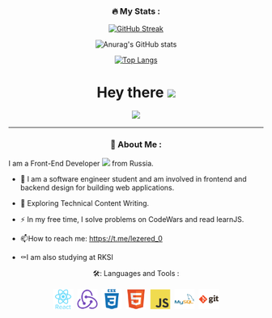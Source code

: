 
<div align="center">

### :fire: My Stats :
  
  [![GitHub Streak](http://github-readme-streak-stats.herokuapp.com?user=LEZERED&theme=neon&border_radius=5&date_format=j%20M%5B%20Y%5D)](https://git.io/streak-stats)

  ![Anurag's GitHub stats](https://github-readme-stats.vercel.app/api?username=LEZERED&show_icons=true&hide=contribs,prs&cache_seconds=86400&theme=neon)

  [![Top Langs](https://github-readme-stats.vercel.app/api/top-langs/?username=LEZERED&layout=compact&theme=neon)](https://github.com/anuraghazra/github-readme-stats)
 </div>
<h1 align="center">
  Hey there
  <img src="https://media.giphy.com/media/hvRJCLFzcasrR4ia7z/giphy.gif" width="30px"/>
</h1>
<div align="center">
  <img src="https://media.giphy.com/media/VTtANKl0beDFQRLDTh/giphy.gif"/>
</div>

<div align="center">

---

### :ninja: About Me :

<div align="left">
I am a Front-End Developer <img src="https://media.giphy.com/media/WUlplcMpOCEmTGBtBW/giphy.gif" width="30"> from Russia.


- :telescope: I am a software engineer student and am involved in frontend and backend design for building web applications.

- :seedling: Exploring Technical Content Writing.

- :zap: In my free time, I solve problems on CodeWars and read learnJS.

- :mailbox:How to reach me: https://t.me/lezered_0
  
- ⚰️I am also studying at RKSI
    
<div align="center">🛠️: Languages and Tools :<div/><br>

<div align="center">
  <img src="https://github.com/devicons/devicon/blob/master/icons/react/react-original-wordmark.svg" title="React" alt="React" width="40" height="40"/>&nbsp;
  <img src="https://github.com/devicons/devicon/blob/master/icons/redux/redux-original.svg" title="Redux" alt="Redux " width="40" height="40"/>&nbsp;
  <img src="https://github.com/devicons/devicon/blob/master/icons/css3/css3-plain-wordmark.svg"  title="CSS3" alt="CSS" width="40" height="40"/>&nbsp;
  <img src="https://github.com/devicons/devicon/blob/master/icons/html5/html5-original.svg" title="HTML5" alt="HTML" width="40" height="40"/>&nbsp;
  <img src="https://github.com/devicons/devicon/blob/master/icons/javascript/javascript-original.svg" title="JavaScript" alt="JavaScript" width="40" height="40"/>&nbsp;
  <img src="https://github.com/devicons/devicon/blob/master/icons/mysql/mysql-original-wordmark.svg" title="MySQL"  alt="MySQL" width="40" height="40"/>&nbsp;
  <img src="https://github.com/devicons/devicon/blob/master/icons/git/git-original-wordmark.svg" title="Git" **alt="Git" width="40" height="40"/>
</div>
